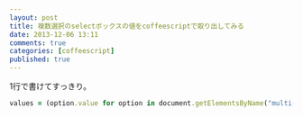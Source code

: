 ```yaml
---
layout: post
title: 複数選択のselectボックスの値をcoffeescriptで取り出してみる
date: 2013-12-06 13:11
comments: true
categories: [coffeescript]
published: true
---
```




1行で書けてすっきり。  

``` ruby
values = (option.value for option in document.getElementsByName("multi-select") when option.selected)
```



